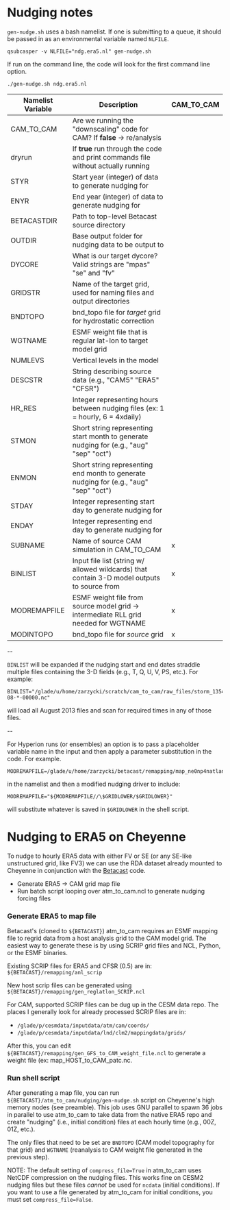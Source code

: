 # Nudging notes

`gen-nudge.sh` uses a bash namelist. If one is submitting to a queue, it should be passed in as an environmental variable named `NLFILE`.

```
qsubcasper -v NLFILE="ndg.era5.nl" gen-nudge.sh
```

If run on the command line, the code will look for the first command line option.

```
./gen-nudge.sh ndg.era5.nl 
```

| Namelist Variable | Description | CAM_TO_CAM |
| --- | --- | --- |
| CAM_TO_CAM | Are we running the "downscaling" code for CAM? If **false** -> re/analysis | |
| dryrun | If **true** run through the code and print commands file without actually running | |
| STYR | Start year (integer) of data to generate nudging for | |
| ENYR | End year (integer) of data to generate nudging for | |
| BETACASTDIR | Path to top-level Betacast source directory | |
| OUTDIR | Base output folder for nudging data to be output to | |
| DYCORE | What is our target dycore? Valid strings are "mpas" "se" and "fv" | |
| GRIDSTR | Name of the target grid, used for naming files and output directories | |
| BNDTOPO | bnd_topo file for *target* grid for hydrostatic correction | |
| WGTNAME | ESMF weight file that is regular lat-lon to target model grid | |
| NUMLEVS | Vertical levels in the model | |
| DESCSTR | String describing source data (e.g., "CAM5" "ERA5" "CFSR") | |
| HR_RES | Integer representing hours between nudging files (ex: 1 = hourly, 6 = 4xdaily) | |
| STMON | Short string representing start month to generate nudging for (e.g., "aug" "sep" "oct") | |
| ENMON | Short string representing end month to generate nudging for (e.g., "aug" "sep" "oct") | |
| STDAY | Integer representing start day to generate nudging for | |
| ENDAY | Integer representing end day to generate nudging for | |
| SUBNAME | Name of source CAM simulation in CAM_TO_CAM | x |
| BINLIST | Input file list (string w/ allowed wildcards) that contain 3-D model outputs to source from | x |
| MODREMAPFILE | ESMF weight file from source model grid -> intermediate RLL grid needed for WGTNAME | x |
| MODINTOPO | bnd_topo file for *source* grid | x |

--

`BINLIST` will be expanded if the nudging start and end dates straddle multiple files containing the 3-D fields (e.g., T, Q, U, V, PS, etc.). For example:

```
BINLIST="/glade/u/home/zarzycki/scratch/cam_to_cam/raw_files/storm_1354/CHEY.VR28.NATL.WAT.CAM5.4CLM5.0.dtime900.002.cam.h2.2013-08-*-00000.nc"
```

will load all August 2013 files and scan for required times in any of those files.

--

For Hyperion runs (or ensembles) an option is to pass a placeholder variable name in the input and then apply a parameter substitution in the code. For example.

```
MODREMAPFILE=/glade/u/home/zarzycki/betacast/remapping/map_ne0np4natlantic\$GRIDLOWER.ne30x4_TO_era5_0.25x0.25_patc.nc
```

in the namelist and then a modified nudging driver to include:

```
MODREMAPFILE="${MODREMAPFILE//\$GRIDLOWER/$GRIDLOWER}"
```

will substitute whatever is saved in `$GRIDLOWER` in the shell script.

# Nudging to ERA5 on Cheyenne

To nudge to hourly ERA5 data with either FV or SE (or any SE-like unstructured grid, like FV3) we can use the RDA dataset already mounted to Cheyenne in conjunction with the [Betacast](www.colinzarzycki.com) code.

- Generate ERA5 -> CAM grid map file
- Run batch script looping over atm_to_cam.ncl to generate nudging forcing files

### Generate ERA5 to map file

Betacast's (cloned to `${BETACAST}`) atm_to_cam requires an ESMF mapping file to regrid data from a host analysis grid to the CAM model grid. The easiest way to generate these is by using SCRIP grid files and NCL, Python, or the ESMF binaries.

Existing SCRIP files for ERA5 and CFSR (0.5) are in: `${BETACAST}/remapping/anl_scrip`

New host scrip files can be generated using `${BETACAST}/remapping/gen_reglatlon_SCRIP.ncl`

For CAM, supported SCRIP files can be dug up in the CESM data repo. The places I generally look for already processed SCRIP files are in:

- `/glade/p/cesmdata/inputdata/atm/cam/coords/`
- `/glade/p/cesmdata/inputdata/lnd/clm2/mappingdata/grids/`

After this, you can edit `${BETACAST}/remapping/gen_GFS_to_CAM_weight_file.ncl` to generate a weight file (ex: map_HOST_to_CAM_patc.nc.

### Run shell script

After generating a map file, you can run `${BETACAST}/atm_to_cam/nudging/gen-nudge.sh` script on Cheyenne's high memory nodes (see preamble). This job uses GNU parallel to spawn 36 jobs in parallel to use atm_to_cam to take data from the native ERA5 repo and create "nudging" (i.e., initial condition) files at each hourly time (e.g., 00Z, 01Z, etc.).

The only files that need to be set are `BNDTOPO` (CAM model topography for that grid) and `WGTNAME` (reanalysis to CAM weight file generated in the previous step).

NOTE: The default setting of `compress_file=True` in atm_to_cam uses NetCDF compression on the nudging files. This works fine on CESM2 nudging files but these files *cannot* be used for `ncdata` (initial conditions). If you want to use a file generated by atm_to_cam for initial conditions, you must set `compress_file=False`.
